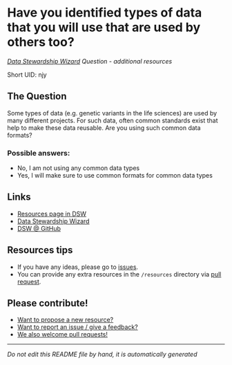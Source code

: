 # Have you identified types of data that you will use that are used by others too?

*[Data Stewardship Wizard] Question - additional resources*

Short UID: njy

## The Question

Some types of data (e.g. genetic variants in the life sciences) are used by many different projects. For such data, often common standards exist that help to make these data reusable. Are you using such common data formats?

### Possible answers:

  * No, I am not using any common data types 
  * Yes, I will make sure to use common formats for common data types 

## Links

  * [Resources page in DSW]
  * [Data Stewardship Wizard]
  * [DSW @ GitHub]


## Resources tips

  * If you have any ideas, please go to [issues].
  * You can provide any extra resources in the `/resources` directory via [pull request].

## Please contribute!

  * [Want to propose a new resource?](https://github.com/DSQResources/DSQ-njy/issues/new)
  * [Want to report an issue / give a feedback?](https://github.com/DSQResources/DSQ-njy/issues/new)
  * [We also welcome pull requests!](https://github.com/DSQResources/DSQ-njy/pulls)

----

*Do not edit this README file by hand, it is automatically generated*

[Data Stewardship Wizard]: https://dmp.fairdata.solutions
[Resources page in DSW]: https://dmp.fairdata.solutions/resources/njy
[DSW @ GitHub]: https://github.com/DataStewardshipWizard
[issues]: https://help.github.com/articles/about-issues/
[pull request]: https://help.github.com/articles/about-pull-requests/